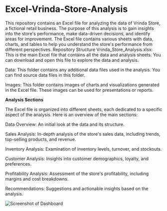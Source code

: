 # Excel-Vrinda-Store-Analysis
This repository contains an Excel file for analyzing the data of Vrinda Store, a fictional retail business. The purpose of this analysis is to gain insights into the store's performance, make data-driven decisions, and identify areas for improvement. The Excel file contains various sheets with data, charts, and tables to help you understand the store's performance from different perspectives.
Repository Structure
Vrinda_Store_Analysis.xlsx: This is the main Excel file that contains all the data and analysis sheets. You can download and open this file to explore the data and analysis.

Data: This folder contains any additional data files used in the analysis. You can find source data files in this folder.

Images: This folder contains images of charts and visualizations generated in the Excel file. These images can be used for presentations or reports.

****Analysis Sections****

The Excel file is organized into different sheets, each dedicated to a specific aspect of the analysis. Here is an overview of the main sections:

Data Overview: An initial look at the data and its structure.

Sales Analysis: In-depth analysis of the store's sales data, including trends, top-selling products, and revenue.

Inventory Analysis: Examination of inventory levels, turnover, and stockouts.

Customer Analysis: Insights into customer demographics, loyalty, and preferences.

Profitability Analysis: Assessment of the store's profitability, including margins and cost breakdowns.

Recommendations: Suggestions and actionable insights based on the analysis.

![Screenshot of Dashboard](https://github.com/Yo3110/Excel-Store-Analysis/assets/143214362/230190c7-fbf7-452f-a37a-5144f44d6f26)
